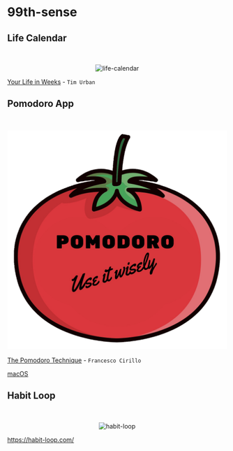 # 99th-sense



## Life Calendar
﻿<div align="center">
<img src="https://149909199.v2.pressablecdn.com/wp-content/uploads/2014/05/Calendar-Button-HuffPost-1024x794.png" alt="life-calendar" height="">
</div>

[Your Life in Weeks](https://waitbutwhy.com/2014/05/life-weeks.html) - `Tim Urban`

## Pomodoro App
﻿<div align="center">
<img src="https://github.com/CristianTuretta/Pomodoro/raw/main/MediaAssets/pomodoro-logo.PNG" alt="pomodoro-apps" height="">
</div>

[The Pomodoro Technique](https://europarl.primo.exlibrisgroup.com/discovery/fulldisplay?vid=32EPA_INST:32EPA_V1&tab=Everything&docid=alma991001253949004886&lang=en&context=L) - `Francesco Cirillo`

[macOS](https://github.com/CristianTuretta/Pomodoro)

## Habit Loop
﻿<div align="center">
<img src="https://github.com/alx-xlx/99th-sense/assets/42188371/6006eae8-9480-41a1-bce7-1922bc2e28d4" alt="habit-loop" height="">
</div>

https://habit-loop.com/







